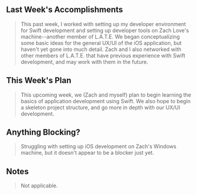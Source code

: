 ## Last Week's Accomplishments

> This past week, I worked with setting up my developer environment for Swift development and
> setting up developer tools on Zach Love's machine--another member of L.A.T.E. We began conceptualizing some basic ideas
> for the general UX/UI of the iOS application, but haven't yet gone into much detail. Zach and I
> also networked with other members of L.A.T.E. that have previous experience with Swift development,
> and may work with them in the future.

## This Week's Plan

> This upcoming week, we (Zach and myself) plan to begin learning the basics of application development
> using Swift. We also hope to begin a skeleton project structure, and go more in depth with our UX/UI development.

## Anything Blocking?

> Struggling with setting up iOS development on Zach's Windows machine, but it doesn't appear to be a blocker
> just yet.

## Notes

> Not applicable.
